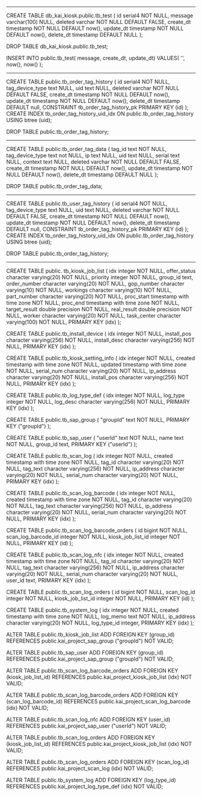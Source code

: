 



-- -------------------------------------------------------------------------------------------

CREATE TABLE db_kai_kiosk.public.tb_test ( 
	id serial4 NOT NULL, 
	message varchar(100) NULL, 
	deleted varchar NOT NULL DEFAULT FALSE,
	create_dt timestamp NOT NULL DEFAULT now(),
	update_dt timestamp NOT NULL DEFAULT now(),
	delete_dt timestamp DEFAULT NULL
);

DROP TABLE db_kai_kiosk.public.tb_test;

INSERT INTO public.tb_test(
message, create_dt, update_dt)
VALUES(
'', now(), now()
);

-- -------------------------------------------------------------------------------------------

CREATE TABLE public.tb_order_tag_history (
	id serial4 NOT NULL,
	tag_device_type text NULL,
	uid text NULL,
	deleted varchar NOT NULL DEFAULT FALSE,
	create_dt timestamp NOT NULL DEFAULT now(),
	update_dt timestamp NOT NULL DEFAULT now(),
	delete_dt timestamp DEFAULT null,
	CONSTRAINT tb_order_tag_history_pk PRIMARY KEY (id)
);
CREATE INDEX tb_order_tag_history_uid_idx ON public.tb_order_tag_history USING btree (uid);

DROP TABLE public.tb_order_tag_history;

-- -------------------------------------------------------------------------------------------

CREATE TABLE public.tb_order_tag_data (
	tag_id text NOT NULL,
	tag_device_type text not NULL,
	ip text NULL,
	uid text NULL,
	serial text NULL,
	context text NULL,
	deleted varchar NOT NULL DEFAULT FALSE,
	create_dt timestamp NOT NULL DEFAULT now(),
	update_dt timestamp NOT NULL DEFAULT now(),
	delete_dt timestamp DEFAULT NULL
);

DROP TABLE public.tb_order_tag_data;

-- -------------------------------------------------------------------------------------------

CREATE TABLE public.tb_user_tag_history (
	id serial4 NOT NULL,
	tag_device_type text NULL,
	uid text NULL,
	deleted varchar NOT NULL DEFAULT FALSE,
	create_dt timestamp NOT NULL DEFAULT now(),
	update_dt timestamp NOT NULL DEFAULT now(),
	delete_dt timestamp DEFAULT null,
	CONSTRAINT tb_order_tag_history_pk PRIMARY KEY (id)
);
CREATE INDEX tb_order_tag_history_uid_idx ON public.tb_order_tag_history USING btree (uid);

DROP TABLE public.tb_order_tag_history;



-- -------------------------------------------------------------------------------------------


















CREATE TABLE public.	tb_kiosk_job_list
(
    idx integer NOT NULL,
    offer_status character varying(20) NOT NULL,
    priority integer NOT NULL,
    group_id text,
    order_number character varying(20) NOT NULL,
    gop_number character varying(10) NOT NULL,
    workings character varying(10) NOT NULL,
    part_number character varying(20) NOT NULL,
    proc_start timestamp with time zone NOT NULL,
    proc_end timestamp with time zone NOT NULL,
    target_result double precision NOT NULL,
    real_result double precision NOT NULL,
    worker character varying(20) NOT NULL,
    task_center character varying(100) NOT NULL,
    PRIMARY KEY (idx)
);




CREATE TABLE public.tb_install_device
(
    idx integer NOT NULL,
    install_pos character varying(256) NOT NULL,
    install_desc character varying(256) NOT NULL,
    PRIMARY KEY (idx)
);

CREATE TABLE public.tb_kiosk_setting_info
(
    idx integer NOT NULL,
    created timestamp with time zone NOT NULL,
    updated timestamp with time zone NOT NULL,
    serial_num character varying(20) NOT NULL,
    ip_address character varying(20) NOT NULL,
    install_pos character varying(256) NOT NULL,
    PRIMARY KEY (idx)
);

CREATE TABLE public.tb_log_type_def
(
    idx integer NOT NULL,
    log_type integer NOT NULL,
    log_desc character varying(256) NOT NULL,
    PRIMARY KEY (idx)
);

CREATE TABLE public.tb_sap_group
(
    "groupId" text NOT NULL,
    PRIMARY KEY ("groupId")
);

CREATE TABLE public.tb_sap_user
(
    "userId" text NOT NULL,
    name text NOT NULL,
    group_id text,
    PRIMARY KEY ("userId")
);

CREATE TABLE public.tb_scan_log
(
    idx integer NOT NULL,
    created timestamp with time zone NOT NULL,
    tag_id character varying(20) NOT NULL,
    tag_text character varying(256) NOT NULL,
    ip_address character varying(20) NOT NULL,
    serial_num character varying(20) NOT NULL,
    PRIMARY KEY (idx)
);

CREATE TABLE public.tb_scan_log_barcode
(
    idx integer NOT NULL,
    created timestamp with time zone NOT NULL,
    tag_id character varying(20) NOT NULL,
    tag_text character varying(256) NOT NULL,
    ip_address character varying(20) NOT NULL,
    serial_num character varying(20) NOT NULL,
    PRIMARY KEY (idx)
);

CREATE TABLE public.tb_scan_log_barcode_orders
(
    id bigint NOT NULL,
    scan_log_barcode_id integer NOT NULL,
    kiosk_job_list_id integer NOT NULL,
    PRIMARY KEY (id)
);

CREATE TABLE public.tb_scan_log_nfc
(
    idx integer NOT NULL,
    created timestamp with time zone NOT NULL,
    tag_id character varying(20) NOT NULL,
    tag_text character varying(256) NOT NULL,
    ip_address character varying(20) NOT NULL,
    serial_num character varying(20) NOT NULL,
    user_id text,
    PRIMARY KEY (idx)
);

CREATE TABLE public.tb_scan_log_orders
(
    id bigint NOT NULL,
    scan_log_id integer NOT NULL,
    kiosk_job_list_id integer NOT NULL,
    PRIMARY KEY (id)
);

CREATE TABLE public.tb_system_log
(
    idx integer NOT NULL,
    created timestamp with time zone NOT NULL,
    log_memo text NOT NULL,
    ip_address character varying(20) NOT NULL,
    log_type_id integer,
    PRIMARY KEY (idx)
);
 
ALTER TABLE public.tb_kiosk_job_list
    ADD FOREIGN KEY (group_id)
    REFERENCES public.kai_project_sap_group ("groupId")
    NOT VALID;


ALTER TABLE public.tb_sap_user
    ADD FOREIGN KEY (group_id)
    REFERENCES public.kai_project_sap_group ("groupId")
    NOT VALID;


ALTER TABLE public.tb_scan_log_barcode_orders
    ADD FOREIGN KEY (kiosk_job_list_id)
    REFERENCES public.kai_project_kiosk_job_list (idx)
    NOT VALID;


ALTER TABLE public.tb_scan_log_barcode_orders
    ADD FOREIGN KEY (scan_log_barcode_id)
    REFERENCES public.kai_project_scan_log_barcode (idx)
    NOT VALID;


ALTER TABLE public.tb_scan_log_nfc
    ADD FOREIGN KEY (user_id)
    REFERENCES public.kai_project_sap_user ("userId")
    NOT VALID;


ALTER TABLE public.tb_scan_log_orders
    ADD FOREIGN KEY (kiosk_job_list_id)
    REFERENCES public.kai_project_kiosk_job_list (idx)
    NOT VALID;


ALTER TABLE public.tb_scan_log_orders
    ADD FOREIGN KEY (scan_log_id)
    REFERENCES public.kai_project_scan_log (idx)
    NOT VALID;


ALTER TABLE public.tb_system_log
    ADD FOREIGN KEY (log_type_id)
    REFERENCES public.kai_project_log_type_def (idx)
    NOT VALID;